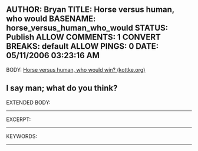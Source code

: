 AUTHOR: Bryan
TITLE: Horse versus human, who would
BASENAME: horse_versus_human_who_would
STATUS: Publish
ALLOW COMMENTS: 1
CONVERT BREAKS: __default__
ALLOW PINGS: 0
DATE: 05/11/2006 03:23:16 AM
-----
BODY:
<a title="Horse versus human, who would win? (kottke.org)" href="http://www.kottke.org/06/05/horse-versus-human">Horse versus human, who would win? (kottke.org)</a>

I say man; what do you think?
-----
EXTENDED BODY:

-----
EXCERPT:

-----
KEYWORDS:

-----


